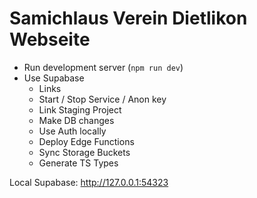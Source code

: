 # Samichlaus Verein Dietlikon Webseite

- Run development server (`npm run dev`)
- Use Supabase
  - Links
  - Start / Stop Service / Anon key
  - Link Staging Project
  - Make DB changes
  - Use Auth locally
  - Deploy Edge Functions
  - Sync Storage Buckets
  - Generate TS Types

Local Supabase: http://127.0.0.1:54323